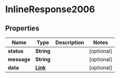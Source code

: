 
# InlineResponse2006

## Properties
Name | Type | Description | Notes
------------ | ------------- | ------------- | -------------
**status** | **String** |  |  [optional]
**message** | **String** |  |  [optional]
**data** | [**Link**](Link.md) |  |  [optional]



